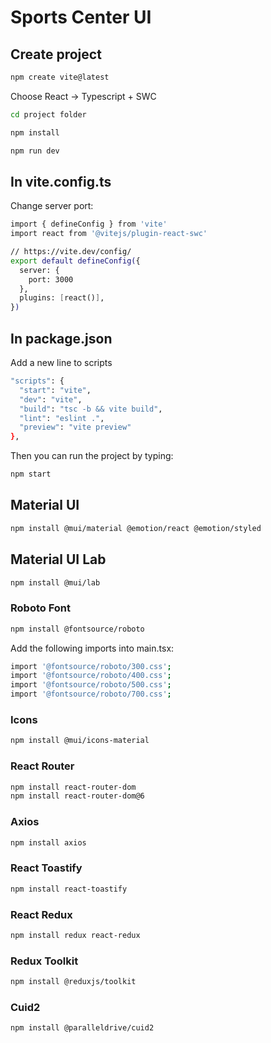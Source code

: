 # Sports Center UI

## Create project

```sh
npm create vite@latest
```

Choose React -> Typescript + SWC

```sh
cd project folder
```

```sh
npm install
```

```sh
npm run dev
```

## In vite.config.ts

Change server port:

```sh
import { defineConfig } from 'vite'
import react from '@vitejs/plugin-react-swc'

// https://vite.dev/config/
export default defineConfig({
  server: {
    port: 3000
  },
  plugins: [react()],
})
```

## In package.json

Add a new line to scripts

```sh
"scripts": {
  "start": "vite",
  "dev": "vite",
  "build": "tsc -b && vite build",
  "lint": "eslint .",
  "preview": "vite preview"
},
```

Then you can run the project by typing:

```sh
npm start
```

## Material UI

```sh
npm install @mui/material @emotion/react @emotion/styled
```

## Material UI Lab

```sh
npm install @mui/lab
```

### Roboto Font

```sh
npm install @fontsource/roboto
```

Add the following imports into main.tsx:

```sh
import '@fontsource/roboto/300.css';
import '@fontsource/roboto/400.css';
import '@fontsource/roboto/500.css';
import '@fontsource/roboto/700.css';
```

### Icons

```sh
npm install @mui/icons-material
```

### React Router

```sh
npm install react-router-dom
npm install react-router-dom@6
```

### Axios

```sh
npm install axios
```

### React Toastify

```sh
npm install react-toastify
```

### React Redux

```sh
npm install redux react-redux
```

### Redux Toolkit

```sh
npm install @reduxjs/toolkit
```

### Cuid2

```sh
npm install @paralleldrive/cuid2
```
